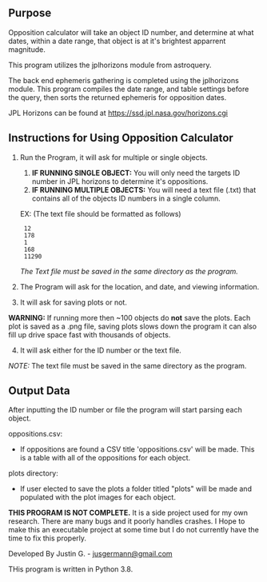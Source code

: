## Purpose

Opposition calculator will take an object ID number, and determine at what
dates, within a date range, that object is at it's brightest apparrent 
magnitude.

This program utilizes the jplhorizons module from astroquery.

The back end ephemeris gathering is completed using the jplhorizons module.
This program compiles the date range, and table settings before the query,
then sorts the returned ephemeris for opposition dates. 

JPL Horizons can be found at https://ssd.jpl.nasa.gov/horizons.cgi


## Instructions for Using Opposition Calculator
1. Run the Program, it will ask for multiple or single objects.
    1. **IF RUNNING SINGLE OBJECT:** You will only need the targets ID number in 
        JPL horizons to determine it's oppositions.
    2. **IF RUNNING MULTIPLE OBJECTS:** You will need a text file (.txt) that 
        contains all of the objects ID numbers in a single column.
            
    EX: (The text file should be formatted as follows)
            
        12
        178
        1
        168
        11290
    
    
    
    _The Text file must be saved in the same directory as the program._
                
2. The Program will ask for the location, and date, and viewing information.
3. It will ask for saving plots or not.
        
**WARNING:** If running more then ~100 objects do **not** save the plots. Each
plot is saved as a .png file, saving plots slows down the program
it can also fill up drive space fast with thousands of objects.

4. It will ask either for the ID number or the text file. 

_NOTE:_ The text file must be saved in the same directory as the program.


## Output Data

After inputting the ID number or file the program will start parsing each
object. 

oppositions.csv:

* If oppositions are found a CSV title 'oppositions.csv' will be made. 
This is a table with all of the oppositions for each object. 


plots directory:

* If user elected to save the plots a folder titled "plots" will be made
and populated with the plot images for each object.



**THIS PROGRAM IS NOT COMPLETE.** It is a side project used for my own research. 
There are many bugs and it poorly handles crashes. I Hope to make this an 
executable project at some time but I do not currently have the time to fix 
this properly. 



Developed By Justin G. - jusgermann@gmail.com
	
THis program is written in Python 3.8.
